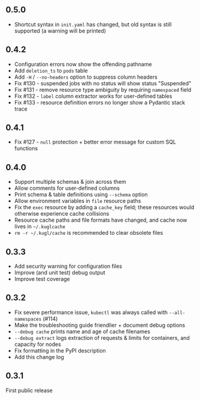 ## 0.5.0

- Shortcut syntax in `init.yaml` has changed, but old syntax is still supported (a warning will be printed)

## 0.4.2

- Configuration errors now show the offending pathname
- Add `deletion_ts` to `pods` table
- Add `-H` / `--no-headers` option to suppress column headers
- Fix #130 - suspended jobs with no status will show status "Suspended"
- Fix #131 - remove resource type ambiguity by requiring `namespaced` field
- Fix #132 - `label` column extractor works for user-defined tables
- Fix #133 - resource definition errors no longer show a Pydantic stack trace

## 0.4.1

- Fix #127 - `null` protection + better error message for custom SQL functions

## 0.4.0

- Support multiple schemas & join across them
- Allow comments for user-defined columns
- Print schema & table definitions using `--schema` option
- Allow environment variables in `file` resource paths
- Fix the `exec` resource by adding a `cache_key` field; these resources would otherwise experience cache collisions
- Resource cache paths and file formats have changed, and cache now lives in `~/.kuglcache`
- `rm -r ~/.kugl/cache` is recommended to clear obsolete files

## 0.3.3

- Add security warning for configuration files
- Improve (and unit test) debug output
- Improve test coverage

## 0.3.2

- Fix severe performance issue, `kubectl` was always called with `--all-namespaces` (#114)
- Make the troubleshooting guide friendlier + document debug options
- `--debug cache` prints name and age of cache filenames
- `--debug extract` logs extraction of requests & limits for containers, and capacity for nodes
- Fix formatting in the PyPI description
- Add this change log

## 0.3.1

First public release
